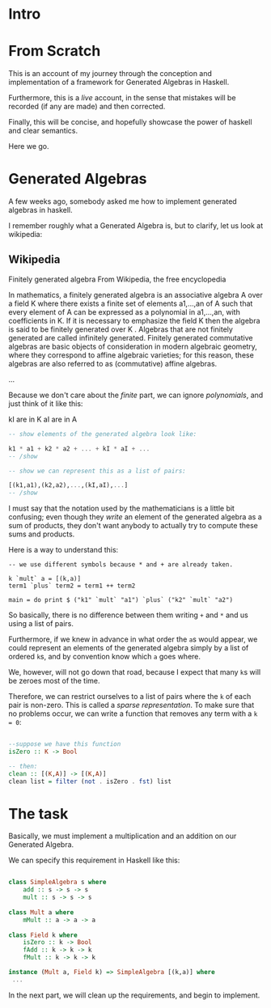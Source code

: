 # Intro

# From Scratch

This is an account of my journey through the conception and implementation of a framework for Generated Algebras in Haskell.

Furthermore, this is a *live* account, in the sense that mistakes will be recorded (if any are made) and then corrected. 

Finally, this will be concise, and hopefully showcase the power of haskell and clear semantics.

Here we go.

# Generated Algebras

A few weeks ago, somebody asked me how to implement generated algebras in
haskell.

I remember roughly what a Generated Algebra is, but to clarify, let us look at wikipedia:

## Wikipedia

Finitely generated algebra
From Wikipedia, the free encyclopedia

In mathematics, a finitely generated algebra is an associative algebra A over a field K where there exists a finite set of elements a1,…,an of A such that every element of A can be expressed as a polynomial in a1,…,an, with coefficients in K. If it is necessary to emphasize the field K then the algebra is said to be finitely generated over K . Algebras that are not finitely generated are called infinitely generated. Finitely generated commutative algebras are basic objects of consideration in modern algebraic geometry, where they correspond to affine algebraic varieties; for this reason, these algebras are also referred to as (commutative) affine algebras.


...

Because we don't care about the *finite* part, we can ignore *polynomials*, and just think of it like this:


kI are in K
aI are in A
``` haskell
-- show elements of the generated algebra look like:

k1 * a1 + k2 * a2 + ... + kI * aI + ...
-- /show

-- show we can represent this as a list of pairs:

[(k1,a1),(k2,a2),...,(kI,aI),...]
-- /show
```
I must say that the notation used by the mathematicians is a little bit confusing; even though they *write* an element of the generated algebra as a sum of products, they don't want anybody to actually try to compute these sums and products.

Here is a way to understand this:

``` active haskell
-- we use different symbols because * and + are already taken.

k `mult` a = [(k,a)]
term1 `plus` term2 = term1 ++ term2

main = do print $ ("k1" `mult` "a1") `plus` ("k2" `mult` "a2")
```
So basically, there is no difference between them writing `+` and `*` and us using a list of pairs.

Furthermore, if we knew in advance in what order the `a`s would appear, we could represent an elements of the generated algebra simply by a list of ordered `k`s, and by convention know which `a` goes where.

We, however, will not go down that road, because I expect that many `k`s will be zeroes most of the time.

Therefore, we can restrict ourselves to a list of pairs where the `k` of each pair is non-zero. This is called a *sparse representation*. To make sure that no problems occur, we can write a function that removes any term with a `k = 0`:

``` haskell

--suppose we have this function
isZero :: K -> Bool

-- then:
clean :: [(K,A)] -> [(K,A)]
clean list = filter (not . isZero . fst) list
```

# The task
Basically, we must implement a multiplication and an addition on our Generated Algebra.

We can specify this requirement in Haskell like this:

``` haskell

class SimpleAlgebra s where
    add :: s -> s -> s
    mult :: s -> s -> s
    
class Mult a where
    mMult :: a -> a -> a
    
class Field k where
    isZero :: k -> Bool
    fAdd :: k -> k -> k
    fMult :: k -> k -> k

instance (Mult a, Field k) => SimpleAlgebra [(k,a)] where
 ...

```

In the next part, we will clean up the requirements, and begin to implement.